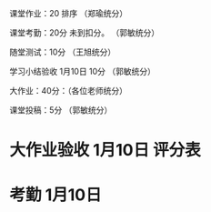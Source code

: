 课堂作业：20 排序 （郑瑜统分）

课堂考勤：20分 未到扣分。 （郭敏统分）

随堂测试：10分 （王旭统分）

学习小结验收 1月10日 10分 （郭敏统分）

大作业：40分：（各位老师统分）

课堂投稿：5分  （郭敏统分）



# 大作业验收 1月10日  评分表

# 考勤  1月10日 






